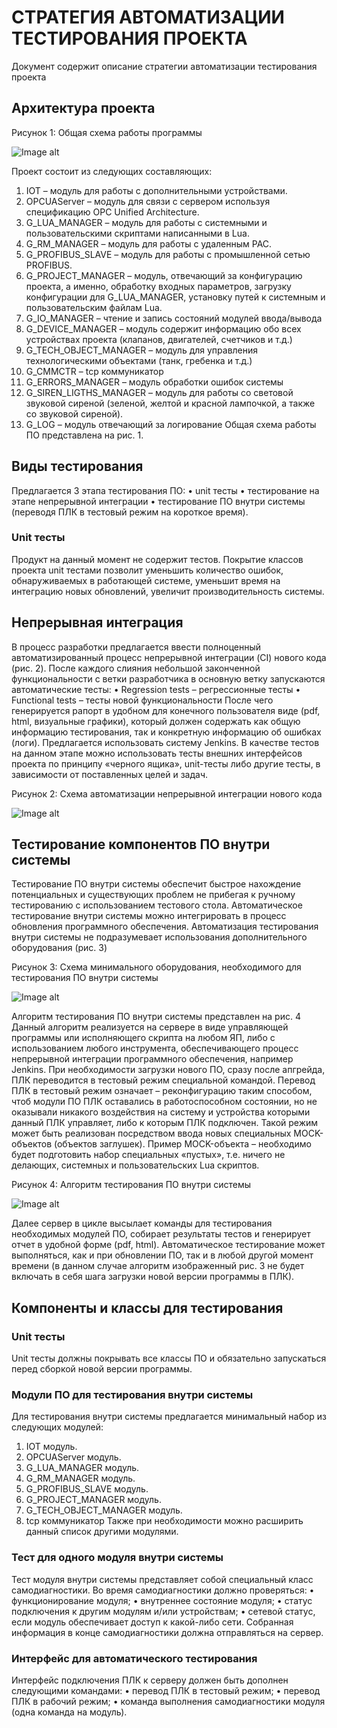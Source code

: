 # СТРАТЕГИЯ АВТОМАТИЗАЦИИ ТЕСТИРОВАНИЯ ПРОЕКТА #

Документ содержит описание стратегии автоматизации тестирования проекта

## Архитектура проекта ##
 
Рисунок 1: Общая схема работы программы

![Image alt](readme_images/pic1.png)

Проект состоит из следующих составляющих:
1.	IOT – модуль для работы с дополнительными устройствами.
2.	OPCUAServer – модуль для связи с сервером используя спецификацию OPC Unified Architecture.
3.	G_LUA_MANAGER – модуль для работы c системными и пользовательскими скриптами написанными в Lua.
4.	G_RM_MANAGER – модуль для работы с удаленным PAC.
5.	G_PROFIBUS_SLAVE – модуль для работы с промышленной сетью PROFIBUS.
6.	G_PROJECT_MANAGER – модуль, отвечающий за конфигурацию проекта, а именно, обработку входных параметров, загрузку конфигурации для G_LUA_MANAGER, установку путей к системным и пользовательским файлам Lua.
7.	G_IO_MANAGER – чтение и запись состояний модулей ввода/вывода
8.	G_DEVICE_MANAGER – модуль содержит информацию обо всех устройствах проекта (клапанов, двигателей, счетчиков и т.д.)
9.	G_TECH_OBJECT_MANAGER – модуль для управления технологическими объектами (танк, гребенка и т.д.)
10.	G_CMMCTR – tcp коммуникатор
11.	G_ERRORS_MANAGER – модуль обработки ошибок системы
12.	G_SIREN_LIGTHS_MANAGER – модуль для работы со световой звуковой сиреной (зеленой, желтой и красной лампочкой, а также со звуковой сиреной).
13.	G_LOG – модуль отвечающий за логирование
Общая схема работы ПО представлена на рис. 1.

## Виды тестирования ##
Предлагается 3 этапа тестирования ПО:
•	unit тесты
•	тестирование на этапе непрерывной интеграции
•	тестирование ПО внутри системы (переводя ПЛК в тестовый режим на короткое время).

### Unit тесты ###
Продукт на данный момент не содержит тестов. Покрытие классов проекта unit тестами позволит уменьшить количество ошибок, обнаруживаемых в работающей системе, уменьшит время на интеграцию новых обновлений, увеличит производительность системы.

## Непрерывная интеграция ##
В процесс разработки предлагается ввести полноценный автоматизированный процесс непрерывной интеграции (CI) нового кода (рис. 2). После каждого слияния небольшой законченной функциональности с ветки разработчика в основную ветку запускаются автоматические тесты:
•	Regression tests – регрессионные тесты
•	Functional tests – тесты новой функциональности 
После чего генерируется рапорт в удобном для конечного пользователя виде (pdf, html, визуальные графики), который должен содержать как общую информацию тестирования, так и конкретную информацию об ошибках (логи). 
Предлагается использовать систему Jenkins.
В качестве тестов на данном этапе можно использовать тесты внешних интерфейсов проекта по принципу «черного ящика», unit-тесты либо другие тесты, в зависимости от поставленных целей и задач.
 
Рисунок 2: Схема автоматизации непрерывной интеграции нового кода

![Image alt](readme_images/pic2.png)

## Тестирование компонентов ПО внутри системы ##
Тестирование ПО внутри системы обеспечит быстрое нахождение потенциальных и существующих проблем не прибегая к ручному тестированию с использованием тестового стола. Автоматическое тестирование внутри системы можно интегрировать в процесс обновления программного обеспечения.
Автоматизация тестирования внутри системы не подразумевает использования дополнительного оборудования (рис. 3)
 
Рисунок 3: Схема минимального оборудования, необходимого для тестирования ПО внутри системы

![Image alt](readme_images/pic3.png)

Алгоритм тестирования ПО внутри системы представлен на рис. 4
Данный алгоритм реализуется на сервере в виде управляющей программы или исполняющего скрипта на любом ЯП, либо с использованием любого инструмента, обеспечивающего процесс непрерывной интеграции программного обеспечения, например Jenkins.
При необходимости загрузки нового ПО, сразу после апгрейда, ПЛК переводится в тестовый режим специальной командой. Перевод ПЛК в тестовый режим означает – реконфигурацию таким способом, чтоб модули ПО ПЛК оставались в работоспособном состоянии, но не оказывали никакого воздействия на систему и устройства которыми данный ПЛК управляет, либо к которым ПЛК подключен. Такой режим может быть реализован посредством ввода новых специальных MOCK-объектов (объектов заглушек). Пример MOCK-объекта – необходимо будет подготовить набор специальных «пустых», т.е. ничего не делающих, системных и пользовательских Lua скриптов.

Рисунок 4: Алгоритм тестирования ПО внутри системы

![Image alt](readme_images/pic4.png)

Далее сервер в цикле высылает команды для тестирования необходимых модулей ПО, собирает результаты тестов и генерирует отчет в удобной форме (pdf, html).
Автоматическое тестирование может выполняться, как и при обновлении ПО, так и в любой другой момент времени (в данном случае алгоритм изображенный рис. 3 не будет включать в себя шага загрузки новой версии программы в ПЛК).

## Компоненты и классы для тестирования ##
### Unit тесты ###
Unit тесты должны покрывать все классы ПО и обязательно запускаться перед сборкой новой версии программы.

### Модули ПО для тестирования внутри системы ###
Для тестирования внутри системы предлагается минимальный набор из следующих модулей: 
1.	IOT модуль.
2.	OPCUAServer модуль.
3.	G_LUA_MANAGER модуль.
4.	G_RM_MANAGER модуль.
5.	G_PROFIBUS_SLAVE модуль.
6.	G_PROJECT_MANAGER модуль.
7.	G_TECH_OBJECT_MANAGER модуль.
8.	tcp коммуникатор
Также при необходимости можно расширить данный список другими модулями.

### Тест для одного модуля внутри системы ###
Тест модуля внутри системы представляет собой специальный класс самодиагностики. Во время самодиагностики должно проверяться:
•	функционирование модуля;
•	внутреннее состояние модуля;
•	статус подключения к другим модулям и/или устройствам;
•	сетевой статус, если модуль обеспечивает доступ к какой-либо сети.
Собранная информация в конце самодиагностики должна отправляться на сервер.

### Интерфейс для автоматического тестирования ###
Интерфейс подключения ПЛК к серверу должен быть дополнен следующими командами:
•	перевод ПЛК в тестовый режим;
•	перевод ПЛК в рабочий режим;
•	команда выполнения самодиагностики модуля (одна команда на модуль).